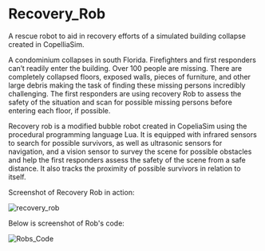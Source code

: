 # Recovery_Rob
A rescue robot to aid in recovery efforts of a simulated building collapse created in CopelliaSim.

A condominium collapses in south Florida. Firefighters and first responders can’t readily enter the building. Over 100 people are missing. There are completely collapsed floors, exposed walls, pieces of furniture, and other large debris making the task of finding these missing persons incredibly challenging. The first responders are using recovery Rob to assess the safety of the situation and scan for possible missing persons before entering each floor, if possible.

Recovery rob is a modified bubble robot created in CopeliaSim using the procedural programming language Lua. It is equipped with infrared sensors to search for possible survivors, as well as ultrasonic sensors for navigation, and a vision sensor to survey the scene for possible obstacles and help the first responders assess the safety of the scene from a safe distance. It also tracks the proximity of possible survivors in relation to itself.

Screenshot of Recovery Rob in action:

![recovery_rob](https://user-images.githubusercontent.com/79055002/155598149-b50648ab-8936-45cf-bf22-e35284d4d476.png)


Below is screenshot of Rob's code:

![Robs_Code](https://user-images.githubusercontent.com/79055002/155598538-f32984fd-ced0-453a-b415-2f30d026c35a.png)
